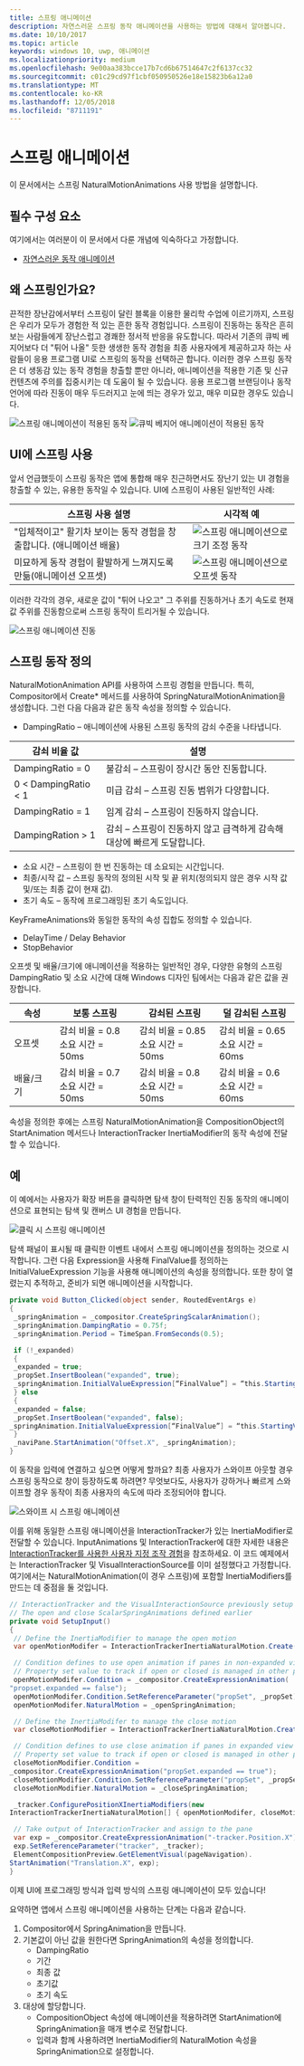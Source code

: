 ```yaml
---
title: 스프링 애니메이션
description: 자연스러운 스프링 동작 애니메이션을 사용하는 방법에 대해서 알아봅니다.
ms.date: 10/10/2017
ms.topic: article
keywords: windows 10, uwp, 애니메이션
ms.localizationpriority: medium
ms.openlocfilehash: 9e00aa383bcce17b7cd6b67514647c2f6137cc32
ms.sourcegitcommit: c01c29cd97f1cbf050950526e18e15823b6a12a0
ms.translationtype: MT
ms.contentlocale: ko-KR
ms.lasthandoff: 12/05/2018
ms.locfileid: "8711191"
---
```

# <a name="spring-animations"></a>스프링 애니메이션

이 문서에서는 스프링 NaturalMotionAnimations 사용 방법을 설명합니다.

## <a name="prerequisites"></a>필수 구성 요소

여기에서는 여러분이 이 문서에서 다룬 개념에 익숙하다고 가정합니다.

- [자연스러운 동작 애니메이션](natural-animations.md)

## <a name="why-springs"></a>왜 스프링인가요?

끈적한 장난감에서부터 스프링이 달린 블록을 이용한 물리학 수업에 이르기까지, 스프링은 우리가 모두가 경험한 적 있는 흔한 동작 경험입니다. 스프링이 진동하는 동작은 흔히 보는 사람들에게 장난스럽고 경쾌한 정서적 반응을 유도합니다. 따라서 기존의 큐빅 베지어보다 더 "튀어 나올" 듯한 생생한 동작 경험을 최종 사용자에게 제공하고자 하는 사람들이 응용 프로그램 UI로 스프링의 동작을 선택하곤 합니다. 이러한 경우 스프링 동작은 더 생동감 있는 동작 경험을 창출할 뿐만 아니라, 애니메이션을 적용한 기존 및 신규 컨텐츠에 주의를 집중시키는 데 도움이 될 수 있습니다. 응용 프로그램 브랜딩이나 동작 언어에 따라 진동이 매우 두드러지고 눈에 띄는 경우가 있고, 매우 미묘한 경우도 있습니다.

![스프링 애니메이션이 적용된 동작](images/animation/offset-spring.gif)
![큐빅 베지어 애니메이션이 적용된 동작](images/animation/offset-cubic-bezier.gif)

## <a name="using-springs-in-your-ui"></a>UI에 스프링 사용

앞서 언급했듯이 스프링 동작은 앱에 통합해 매우 친근하면서도 장난기 있는 UI 경험을 창출할 수 있는, 유용한 동작일 수 있습니다. UI에 스프링이 사용된 일반적인 사례:

| 스프링 사용 설명 | 시각적 예 |
| ------------------------ | -------------- |
| "입체적이고" 활기차 보이는 동작 경험을 창출합니다. (애니메이션 배율) | ![스프링 애니메이션으로 크기 조정 동작](images/animation/scale-spring.gif) |
| 미묘하게 동작 경험이 활발하게 느껴지도록 만듦(애니메이션 오프셋) | ![스프링 애니메이션으로 오프셋 동작](images/animation/offset-spring.gif) |

이러한 각각의 경우, 새로운 값이 "튀어 나오고" 그 주위를 진동하거나 초기 속도로 현재 값 주위를 진동함으로써 스프링 동작이 트리거될 수 있습니다.

![스프링 애니메이션 진동](images/animation/spring-animation-diagram.png)

## <a name="defining-your-spring-motion"></a>스프링 동작 정의

NaturalMotionAnimation API를 사용하여 스프링 경험을 만듭니다. 특히, Compositor에서 Create* 메서드를 사용하여 SpringNaturalMotionAnimation을 생성합니다. 그런 다음 다음과 같은 동작 속성을 정의할 수 있습니다.

- DampingRatio – 애니메이션에 사용된 스프링 동작의 감쇠 수준을 나타냅니다.

| 감쇠 비율 값 | 설명 |
| ------------------- | ----------- |
| DampingRatio = 0 | 불감쇠 – 스프링이 장시간 동안 진동합니다. |
| 0 < DampingRatio < 1 | 미급 감쇠 – 스프링 진동 범위가 다양합니다. |
| DampingRatio = 1 | 임계 감쇠 – 스프링이 진동하지 않습니다. |
| DampingRation > 1 | 감쇠 – 스프링이 진동하지 않고 급격하게 감속해 대상에 빠르게 도달합니다. |

- 소요 시간 – 스프링이 한 번 진동하는 데 소요되는 시간입니다.
- 최종/시작 값 – 스프링 동작의 정의된 시작 및 끝 위치(정의되지 않은 경우 시작 값 및/또는 최종 값이 현재 값).
- 초기 속도 – 동작에 프로그래밍된 초기 속도입니다.

KeyFrameAnimations와 동일한 동작의 속성 집합도 정의할 수 있습니다.

- DelayTime / Delay Behavior
- StopBehavior

오프셋 및 배율/크기에 애니메이션을 적용하는 일반적인 경우, 다양한 유형의 스프링 DampingRatio 및 소요 시간에 대해 Windows 디자인 팀에서는 다음과 같은 값을 권장합니다.

| 속성 | 보통 스프링 | 감쇠된 스프링 | 덜 감쇠된 스프링 |
| -------- | ------------- | --------------- | -------------------- |
| 오프셋 | 감쇠 비율 = 0.8 <br/> 소요 시간 = 50ms | 감쇠 비율 = 0.85 <br/> 소요 시간 = 50ms | 감쇠 비율 = 0.65 <br/> 소요 시간 = 60ms |
| 배율/크기 | 감쇠 비율 = 0.7 <br/> 소요 시간 = 50ms | 감쇠 비율 = 0.8 <br/> 소요 시간 = 50ms | 감쇠 비율 = 0.6 <br/> 소요 시간 = 60ms |

속성을 정의한 후에는 스프링 NaturalMotionAnimation을 CompositionObject의 StartAnimation 메서드나 InteractionTracker InertiaModifier의 동작 속성에 전달할 수 있습니다.

## <a name="example"></a>예

이 예에서는 사용자가 확장 버튼을 클릭하면 탐색 창이 탄력적인 진동 동작의 애니메이션으로 표현되는 탐색 및 캔버스 UI 경험을 만듭니다.

![클릭 시 스프링 애니메이션](images/animation/spring-animation-on-click.gif)

탐색 패널이 표시될 때 클릭한 이벤트 내에서 스프링 애니메이션을 정의하는 것으로 시작합니다. 그런 다음 Expression을 사용해 FinalValue를 정의하는 InitialValueExpression 기능을 사용해 애니메이션의 속성을 정의합니다. 또한 창이 열렸는지 추적하고, 준비가 되면 애니메이션을 시작합니다.

```csharp
private void Button_Clicked(object sender, RoutedEventArgs e)
{
 _springAnimation = _compositor.CreateSpringScalarAnimation();
 _springAnimation.DampingRatio = 0.75f;
 _springAnimation.Period = TimeSpan.FromSeconds(0.5);

 if (!_expanded)
 {
 _expanded = true;
 _propSet.InsertBoolean("expanded", true);
 _springAnimation.InitialValueExpression[“FinalValue”] = “this.StartingValue + 250”;
 } else
 {
 _expanded = false;
 _propSet.InsertBoolean("expanded", false);
_springAnimation.InitialValueExpression[“FinalValue”] = “this.StartingValue - 250”;
 }
 _naviPane.StartAnimation("Offset.X", _springAnimation);
}
```

이 동작을 입력에 연결하고 싶으면 어떻게 할까요? 최종 사용자가 스와이프 아웃할 경우 스프링 동작으로 창이 등장하도록 하려면? 무엇보다도, 사용자가 강하거나 빠르게 스와이프할 경우 동작이 최종 사용자의 속도에 따라 조정되어야 합니다.

![스와이프 시 스프링 애니메이션](images/animation/spring-animation-on-swipe.gif)

이를 위해 동일한 스프링 애니메이션을 InteractionTracker가 있는 InertiaModifier로 전달할 수 있습니다. InputAnimations 및 InteractionTracker에 대한 자세한 내용은 [InteractionTracker를 사용한 사용자 지정 조작 경험](interaction-tracker-manipulations.md)을 참조하세요. 이 코드 예제에서는 InteractionTracker 및 VisualInteractionSource를 이미 설정했다고 가정합니다. 여기에서는 NaturalMotionAnimation(이 경우 스프링)에 포함할 InertiaModifiers를 만드는 데 중점을 둘 것입니다.

```csharp
// InteractionTracker and the VisualInteractionSource previously setup
// The open and close ScalarSpringAnimations defined earlier
private void SetupInput()
{
 // Define the InertiaModifier to manage the open motion
 var openMotionModifer = InteractionTrackerInertiaNaturalMotion.Create(compositor);

 // Condition defines to use open animation if panes in non-expanded view
 // Property set value to track if open or closed is managed in other part of code
 openMotionModifer.Condition = _compositor.CreateExpressionAnimation(
"propset.expanded == false");
 openMotionModifer.Condition.SetReferenceParameter("propSet", _propSet);
 openMotionModifer.NaturalMotion = _openSpringAnimation;

 // Define the InertiaModifer to manage the close motion
 var closeMotionModifier = InteractionTrackerInertiaNaturalMotion.Create(_compositor);

 // Condition defines to use close animation if panes in expanded view
 // Property set value to track if open or closed is managed in other part of code
 closeMotionModifier.Condition = 
_compositor.CreateExpressionAnimation("propSet.expanded == true");
 closeMotionModifier.Condition.SetReferenceParameter("propSet", _propSet);
 closeMotionModifier.NaturalMotion = _closeSpringAnimation;

 _tracker.ConfigurePositionXInertiaModifiers(new 
InteractionTrackerInertiaNaturalMotion[] { openMotionModifer, closeMotionModifier});

 // Take output of InteractionTracker and assign to the pane
 var exp = _compositor.CreateExpressionAnimation("-tracker.Position.X");
 exp.SetReferenceParameter("tracker", _tracker);
 ElementCompositionPreview.GetElementVisual(pageNavigation).
StartAnimation("Translation.X", exp);
}
```

이제 UI에 프로그래밍 방식과 입력 방식의 스프링 애니메이션이 모두 있습니다!

요약하면 앱에서 스프링 애니메이션을 사용하는 단계는 다음과 같습니다.

1. Compositor에서 SpringAnimation을 만듭니다.
1. 기본값이 아닌 값을 원한다면 SpringAnimation의 속성을 정의합니다.
    - DampingRatio
    - 기간
    - 최종 값
    - 초기값
    - 초기 속도
1. 대상에 할당합니다.
    - CompositionObject 속성에 애니메이션을 적용하려면 StartAnimation에 SpringAnimation을 매개 변수로 전달합니다.
    - 입력과 함께 사용하려면 InertiaModifier의 NaturalMotion 속성을 SpringAnimation으로 설정합니다.

